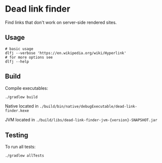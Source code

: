 # Dead link finder

Find links that don't work on server-side rendered sites.

## Usage
```shell
# basic usage
dlfj --verbose 'https://en.wikipedia.org/wiki/Hyperlink'
# for more options see
dlfj --help
```

## Build
Compile executables:
```bash
./gradlew build
```
Native located in `./build/bin/native/debugExecutable/dead-link-finder.kexe`

JVM located in `./build/libs/dead-link-finder-jvm-{version}-SNAPSHOT.jar`
## Testing
To run all tests:
```bash
./gradlew allTests
```
